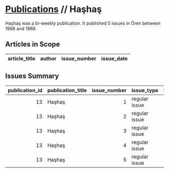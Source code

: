 # [Publications](firstlevel_publications.md) // Haşhaş

Haşhaş was a bi-weekly publication. It published 5 issues in Ören between 1968 and 1968.

## Articles in Scope

| article_title   | author   | issue_number   | issue_date   |
|-----------------|----------|----------------|--------------|

## Issues Summary

|   publication_id | publication_title   |   issue_number | issue_type    |   issue_year |   issue_month |   issue_day | printing_house_name   |
|-----------------:|:--------------------|---------------:|:--------------|-------------:|--------------:|------------:|:----------------------|
|               13 | Haşhaş              |              1 | regular issue |         1968 |           nan |         nan | nan                   |
|               13 | Haşhaş              |              2 | regular issue |         1968 |           nan |         nan | nan                   |
|               13 | Haşhaş              |              3 | regular issue |         1968 |           nan |         nan | nan                   |
|               13 | Haşhaş              |              4 | regular issue |         1968 |             2 |           1 | nan                   |
|               13 | Haşhaş              |              5 | regular issue |         1968 |             2 |          15 | Sebat Matbaası        |